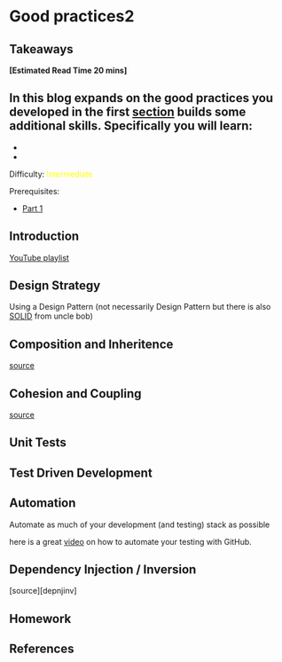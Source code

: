 # Good practices2

## Takeaways

**[Estimated Read Time 20 mins]**

In this blog expands on the good practices you developed in the first [section](good_practices.md) builds some additional skills. Specifically you will learn:
- 
- 
-

Difficulty: <span style="color:yellow">Intermediate</span>

Prerequisites:
- [Part 1](good_practices.md)


## Introduction

[YouTube playlist][playlist]

## Design Strategy

Using a Design Pattern (not necessarily Design Pattern but there is also [SOLID][solid] from uncle bob)

## Composition and Inheritence

[source][compinher]

## Cohesion and Coupling

[source][cohcoup]


## Unit Tests


## Test Driven Development


## Automation

Automate as much of your development (and testing) stack as possible

here is a great [video][mCodingghactions] on how to automate your testing with GitHub.

## Dependency Injection / Inversion

[source][depnjinv]

## Homework


## References

[playlist]: https://youtube.com/playlist?list=PLC0nd42SBTaNuP4iB4L6SJlMaHE71FG6N "Arjan Codes: Python Designs Playlist"

[solid]: https://youtu.be/pTB30aXS77U "Arjan Codes: SOLID"
[depinjinv]: https://youtu.be/2ejbLVkCndI "Arjan Codes: Dependency Inversion and Injection"
[cohcoup]: https://youtu.be/eiDyK_ofPPM "Arjan Codes: Cohesion and Coupling"
[compinher]: https://youtu.be/0mcP8ZpUR38 "Arjan Codes: Composition over Inheritence"
[mCodingghactions]: https://www.youtube.com/watch?v=DhUpxWjOhME "mCoding: GH testing"

